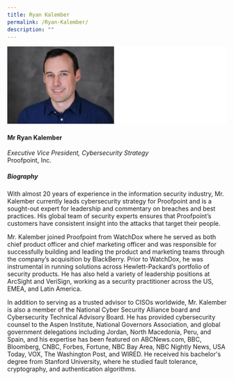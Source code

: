 ```yaml
---
title: Ryan Kalember
permalink: /Ryan-Kalember/
description: ""
---
```

![](/images/Speakers/Ryan%20Kalember.jpg)

#### **Mr Ryan Kalember**

*Executive Vice President, Cybersecurity Strategy*  
Proofpoint, Inc.

##### **Biography**
With almost 20 years of experience in the information security industry, Mr. Kalember currently leads cybersecurity strategy for Proofpoint and is a sought-out expert for leadership and commentary on breaches and best practices. His global team of security experts ensures that Proofpoint’s customers have consistent insight into the attacks that target their people.
 
Mr. Kalember joined Proofpoint from WatchDox where he served as both chief product officer and chief marketing officer and was responsible for successfully building and leading the product and marketing teams through the company’s acquisition by BlackBerry. Prior to WatchDox, he was instrumental in running solutions across Hewlett-Packard’s portfolio of security products. He has also held a variety of leadership positions at ArcSight and VeriSign, working as a security practitioner across the US, EMEA, and Latin America.
 
In addition to serving as a trusted advisor to CISOs worldwide, Mr. Kalember is also a member of the National Cyber Security Alliance board and Cybersecurity Technical Advisory Board. He has provided cybersecurity counsel to the Aspen Institute, National Governors Association, and global government delegations including Jordan, North Macedonia, Peru, and Spain, and his expertise has been featured on ABCNews.com, BBC<a href="https://archive.org/details/BBCNEWS_20200716_030000_BBC_News/start/240/end/300" target="_blank"></a>, Bloomberg<a href="https://www.bloomberg.com/news/videos/2020-01-10/iran-cyber-targets-shifted-to-civilian-organizations-says-proofpoint-video" target="_blank"></a>, CNBC, Forbes, Fortune, NBC Bay Area<a href="https://www.nbcbayarea.com/news/local/coronavirus-cybersecurity-threats/2265233/" target="_blank"></a>, NBC Nightly News<a href="https://www.nbcnews.com/nightly-news/video/as-more-identity-thieves-target-children-new-law-aims-to-help-parents-protect-their-kids-1315436611528?v=railb&" target="_blank"></a>, USA Today, VOX<a href="https://www.youtube.com/watch?v=_CrbHvbvvMw" target="_blank"></a>, The Washington Post, and WIRED. He received his bachelor's degree from Stanford University, where he studied fault tolerance, cryptography, and authentication algorithms.